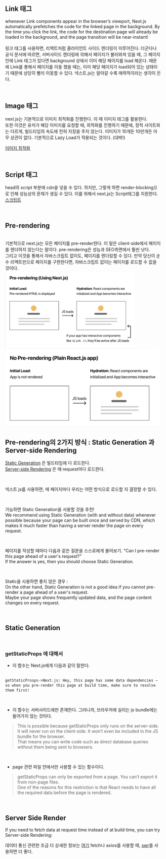 ## Link 태그 
whenever Link components appear in the browser’s viewport, 
Next.js automatically prefetches the code for the linked page in the background. 
By the time you click the link, the code for the destination page will already be loaded in the background, 
and the page transition will be near-instant!
<br>
<br>
링크 태그를 사용하면, 리액트처럼 클라이언트 사이드 렌더링이 이루어진다. 
더군다나 공식 문서에 따르면, 서버사이드 렌더링에 의해서 페이지가 불러와져 있을 때, 
그 페이지 안에 Link 태그가 있다면 background 상에서 이미 해당 페이지를 load 해온다.
때문에 Link를 통해서 페이지를 이동 했을 때는, 이미 해당 페이지가 load되어 있는 상태이기 때문에 상당히 빨리 이동할 수 있다. 
넥스트.js는 알아갈 수록 매력적이라는 생각이 든다. 

<br>

## Image 태그 

next.js는 기본적으로 이미지 최적화를 진행한다. 이 때 이미지 태그를 활용한다.   
또한 이것은 유저가 해당 이미지를 요청할 때, 최적화를 진행하기 때문에, 
정적 사이트와는 다르게, 빌드타임의 속도에 전혀 지장을 주지 않는다. 이미지가 10개든 10만개든 아무 상관이 없다. 
기본적으로 Lazy Load가 적용되는 것이다. (대박!)

[이미지 최적화](https://nextjs.org/docs/basic-features/image-optimization)

<br>

## Script 태그 

head의 script 부분에 cdn을 넣을 수 있다. 하지만, 그렇게 하면 render-blocking으로 인해 성능상의 문제가 생길 수 있다. 
이를 위해서 next.js는 Script태그를 지원한다. 
[스크립트](https://nextjs.org/docs/basic-features/script)

<br>

## Pre-rendering 

<br>
기본적으로 next.js는 모든 페이지를 pre-render한다. 이 말은 client-side에서 페이지를 렌더하지 않는다는 말이다. pre-rendering은 성능과 SEO측면에서 훨씬 낫다.   
<br>
그리고 이것을 통해서 자바스크립트 없이도, 페이지를 렌더링할 수 있다. 만약 당신이 순수 리액트만으로 페이지를 구현한다면, 자바스크립트 없이는 페이지를 로드할 수 없을 것이다.   

<br>

<img src="./img/pre-rendering.png" height="250" >

<br>

<img src="./img/no-pre-rendering.png" height="250" >
<br>


## Pre-rendering의 2가지 방식 : Static Generation 과 Server-side Rendering 

[Static Generation](https://nextjs.org/docs/basic-features/pages#static-generation-recommended) 은 빌드타임에 다 로드한다.  
[Server-side Rendering](https://nextjs.org/docs/basic-features/pages#server-side-rendering) 은 매 request마다 로드한다.  

<br>

넥스트 js를 사용하면, 매 페이지마다 우리는 어떤 방식으로 로드할 지 결정할 수 있다. 

<br>

가능하면 Static Generation을 사용할 것을 추천!   
We recommend using Static Generation (with and without data) whenever possible because your page can be built once and served by CDN, which makes it much faster than having a server render the page on every request.

<br>

페이지를 작성할 때마다 다음과 같은 질문을 스스로에게 물어보기. 
"Can I pre-render this page ahead of a user's request?"     
If the answer is yes, then you should choose Static Generation.

<br>

Static을 사용하면 좋지 않은 경우 :  
On the other hand, Static Generation is not a good idea if you cannot pre-render a page ahead of a user's request.  
Maybe your page shows frequently updated data, and the page content changes on every request.


<br>

## Static Generation 

<br>

### getStaticProps 에 대해서

- 이 함수는 Next.js에게 다음과 같이 말한다. 
``` sequence

getStaticProsps->Next.js: Hey, this page has some data dependencies — so when you pre-render this page at build time, make sure to resolve them first!

```

<br>

- 이 함수는 서버사이드에만 존재한다. 그러니까, 브라우저에 실리는 js bundle에는 들어가지 않는 것이다. 
 > This is possible because getStaticProps only runs on the server-side. <br> It will never run on the client-side. It won’t even be included in the JS bundle for the browser.  <br> That means you can write code such as direct database queries without them being sent to browsers.

<br>

- page 관련 파일 안에서만 사용할 수 있는 함수이다. 
> getStaticProps can only be exported from a page. You can’t export it from non-page files. <br> One of the reasons for this restriction is that React needs to have all the required data before the page is rendered.


<br>

## Server Side Render 

If you need to fetch data at request time instead of at build time, you can try Server-side Rendering:

데이터 통신 관련한 조금 더 상새한 정보는 [여기](https://nextjs.org/docs/basic-features/data-fetching/overview)
fetch나 axios를 사용할 때, [swr](https://swr.vercel.app/ko/docs/conditional-fetching)를 사용하면 더 좋다.


